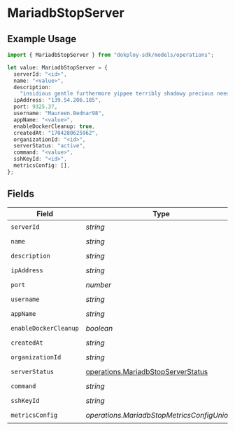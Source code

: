 # MariadbStopServer

## Example Usage

```typescript
import { MariadbStopServer } from "dokploy-sdk/models/operations";

let value: MariadbStopServer = {
  serverId: "<id>",
  name: "<value>",
  description:
    "insidious gentle furthermore yippee terribly shadowy precious needily who burly",
  ipAddress: "139.54.206.185",
  port: 9325.37,
  username: "Maureen.Bednar98",
  appName: "<value>",
  enableDockerCleanup: true,
  createdAt: "1704280625962",
  organizationId: "<id>",
  serverStatus: "active",
  command: "<value>",
  sshKeyId: "<id>",
  metricsConfig: [],
};
```

## Fields

| Field                                                                                    | Type                                                                                     | Required                                                                                 | Description                                                                              |
| ---------------------------------------------------------------------------------------- | ---------------------------------------------------------------------------------------- | ---------------------------------------------------------------------------------------- | ---------------------------------------------------------------------------------------- |
| `serverId`                                                                               | *string*                                                                                 | :heavy_check_mark:                                                                       | N/A                                                                                      |
| `name`                                                                                   | *string*                                                                                 | :heavy_check_mark:                                                                       | N/A                                                                                      |
| `description`                                                                            | *string*                                                                                 | :heavy_check_mark:                                                                       | N/A                                                                                      |
| `ipAddress`                                                                              | *string*                                                                                 | :heavy_check_mark:                                                                       | N/A                                                                                      |
| `port`                                                                                   | *number*                                                                                 | :heavy_check_mark:                                                                       | N/A                                                                                      |
| `username`                                                                               | *string*                                                                                 | :heavy_check_mark:                                                                       | N/A                                                                                      |
| `appName`                                                                                | *string*                                                                                 | :heavy_check_mark:                                                                       | N/A                                                                                      |
| `enableDockerCleanup`                                                                    | *boolean*                                                                                | :heavy_check_mark:                                                                       | N/A                                                                                      |
| `createdAt`                                                                              | *string*                                                                                 | :heavy_check_mark:                                                                       | N/A                                                                                      |
| `organizationId`                                                                         | *string*                                                                                 | :heavy_check_mark:                                                                       | N/A                                                                                      |
| `serverStatus`                                                                           | [operations.MariadbStopServerStatus](../../models/operations/mariadbstopserverstatus.md) | :heavy_check_mark:                                                                       | N/A                                                                                      |
| `command`                                                                                | *string*                                                                                 | :heavy_check_mark:                                                                       | N/A                                                                                      |
| `sshKeyId`                                                                               | *string*                                                                                 | :heavy_check_mark:                                                                       | N/A                                                                                      |
| `metricsConfig`                                                                          | *operations.MariadbStopMetricsConfigUnion2*                                              | :heavy_check_mark:                                                                       | N/A                                                                                      |